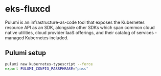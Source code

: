 # eks-fluxcd
Pulumi is an infrastructure-as-code tool that exposes the Kubernetes resource API as an SDK, alongside other SDKs which span common cloud native utilities, cloud provider IaaS offerings, and their catalog of services - managed Kubernetes included.

## Pulumi setup

```sh
pulumi new kubernetes-typescript --force
export PULUMI_CONFIG_PASSPHRASE="pass"
```
